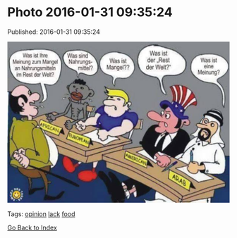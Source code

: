 
# Photo 2016-01-31 09:35:24

Published: 2016-01-31 09:35:24

![](138399703482-0.jpg)

Tags: [opinion](tag-opinion.md) [lack](tag-lack.md) [food](tag-food.md)

[Go Back to Index](index.md)
